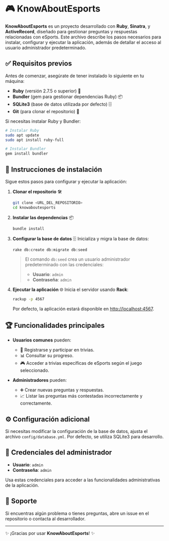 # 🎮 KnowAboutEsports

**KnowAboutEsports** es un proyecto desarrollado con **Ruby**, **Sinatra**, y **ActiveRecord**, diseñado para gestionar preguntas y respuestas relacionadas con eSports. Este archivo describe los pasos necesarios para instalar, configurar y ejecutar la aplicación, además de detallar el acceso al usuario administrador predeterminado.

## ✅ Requisitos previos

Antes de comenzar, asegúrate de tener instalado lo siguiente en tu máquina:

- **Ruby** (versión 2.7.5 o superior) 💎
- **Bundler** (gem para gestionar dependencias Ruby) 📦
- **SQLite3** (base de datos utilizada por defecto) 🗄️
- **Git** (para clonar el repositorio) 🔗

Si necesitas instalar Ruby y Bundler:
```bash
# Instalar Ruby
sudo apt update
sudo apt install ruby-full

# Instalar Bundler
gem install bundler
```

## 🚀 Instrucciones de instalación

Sigue estos pasos para configurar y ejecutar la aplicación:

1. **Clonar el repositorio** 🛠️
   ```bash
   git clone <URL_DEL_REPOSITORIO>
   cd knowaboutesports
   ```

2. **Instalar las dependencias** 📦
   ```bash
   bundle install
   ```

3. **Configurar la base de datos** 🗄️
   Inicializa y migra la base de datos:
   ```bash
   rake db:create db:migrate db:seed
   ```
   > El comando `db:seed` crea un usuario administrador predeterminado con las credenciales:
   > - **Usuario**: `admin`
   > - **Contraseña**: `admin`

4. **Ejecutar la aplicación** 🌐
   Inicia el servidor usando **Rack**:
   ```bash
   rackup -p 4567
   ```
   Por defecto, la aplicación estará disponible en [http://localhost:4567](http://localhost:4567).

## 🏆 Funcionalidades principales

- **Usuarios comunes** pueden:
  - 📝 Registrarse y participar en trivias.
  - 📊 Consultar su progreso.
  - 🎮 Acceder a trivias específicas de eSports según el juego seleccionado.

- **Administradores** pueden:
  - ➕ Crear nuevas preguntas y respuestas.
  - 📈 Listar las preguntas más contestadas incorrectamente y correctamente.

## ⚙️ Configuración adicional

Si necesitas modificar la configuración de la base de datos, ajusta el archivo `config/database.yml`. Por defecto, se utiliza SQLite3 para desarrollo.

## 🔐 Credenciales del administrador

- **Usuario**: `admin`
- **Contraseña**: `admin`

Usa estas credenciales para acceder a las funcionalidades administrativas de la aplicación.

## 💬 Soporte

Si encuentras algún problema o tienes preguntas, abre un issue en el repositorio o contacta al desarrollador.

---

✨ ¡Gracias por usar **KnowAboutEsports**! ✨
